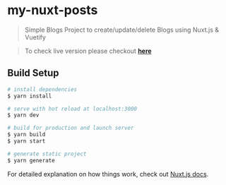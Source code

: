 # my-nuxt-posts

> Simple Blogs Project to create/update/delete Blogs using Nuxt.js & Vuetify

> To check live version please checkout **[here](https://nuxt-post.herokuapp.com/)**

## Build Setup

``` bash
# install dependencies
$ yarn install

# serve with hot reload at localhost:3000
$ yarn dev

# build for production and launch server
$ yarn build
$ yarn start

# generate static project
$ yarn generate
```

For detailed explanation on how things work, check out [Nuxt.js docs](https://nuxtjs.org).
